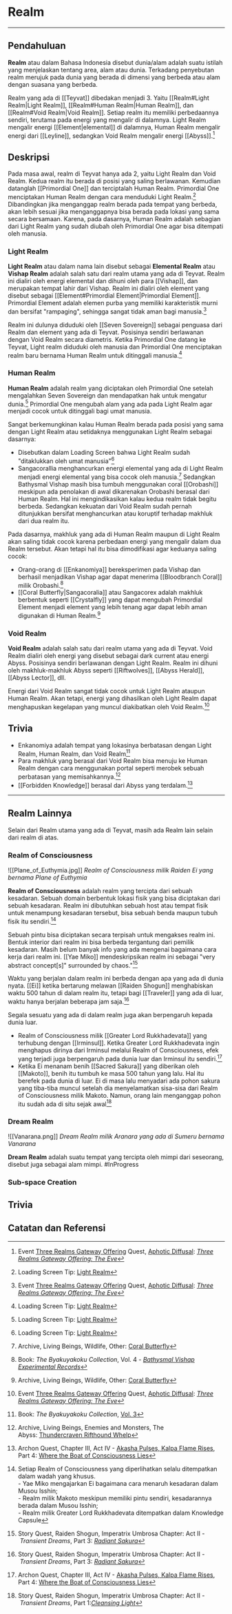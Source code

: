 # Realm
---

## Pendahuluan
**Realm** atau dalam Bahasa Indonesia disebut dunia/alam adalah suatu istilah yang menjelaskan tentang area, alam atau dunia. Terkadang penyebutan realm merujuk pada dunia yang berada di dimensi yang berbeda atau alam dengan suasana yang berbeda.<br>

Realm yang ada di [[Teyvat]] dibedakan menjadi 3. Yaitu [[Realm#Light Realm|Light Realm]], [[Realm#Human Realm|Human Realm]], dan [[Realm#Void Realm|Void Realm]]. Setiap realm itu memiliki perbedaannya sendiri, terutama pada energi yang mengalir di dalamnya.  Light Realm mengalir energi [[Element|elemental]] di dalamnya, Human Realm mengalir energi dari [[Leyline]], sedangkan Void Realm mengalir energi [[Abyss]].[^1]<br>

## Deskripsi
Pada masa awal, realm di Teyvat hanya ada 2, yaitu Light Realm dan Void Realm. Kedua realm itu berada di posisi yang saling berlawanan. Kemudian datanglah [[Primordial One]] dan terciptalah Human Realm. Primordial One menciptakan Human Realm dengan cara menduduki Light Realm.[^2]<br> Dibandingkan jika menganggap realm berada pada tempat yang berbeda, akan lebih sesuai jika menganggapnya bisa berada pada lokasi yang sama secara bersamaan. Karena, pada dasarnya, Human Realm adalah sebagian dari Light Realm yang sudah diubah oleh Primordial One agar bisa ditempati oleh manusia. <br>

### Light Realm
**Light Realm** atau dalam nama lain disebut sebagai **Elemental Realm** atau **Vishap Realm** adalah salah satu dari realm utama yang ada di Teyvat. Realm ini dialiri oleh energi elemental dan dihuni oleh para [[Vishap]], dan merupakan tempat lahir dari Vishap. Realm ini dialiri oleh element yang disebut sebagai [[Element#Primordial Element\|Primordial Element]]. Primordial Element adalah elemen purba yang memiliki karakteristik murni dan bersifat "rampaging", sehingga sangat tidak aman bagi manusia.[^1]<br>

Realm ini dulunya diduduki oleh [[Seven Sovereign]] sebagai penguasa dari Realm dan element yang ada di Teyvat. Posisinya sendiri berlawanan dengan Void Realm secara diametris. Ketika Primordial One datang ke Teyvat, Light realm diduduki oleh manusia dan Primordial One menciptakan realm baru bernama Human Realm untuk ditinggali manusia.[^2]<br>

### Human Realm
**Human Realm** adalah realm yang diciptakan oleh Primordial One setelah mengalahkan Seven Sovereign dan mendapatkan hak untuk mengatur dunia.[^2] Primordial One mengubah alam yang ada pada Light Realm agar menjadi cocok untuk ditinggali bagi umat manusia.<br>

Sangat berkemungkinan kalau Human Realm berada pada posisi yang sama dengan Light Realm atau setidaknya menggunakan Light Realm sebagai dasarnya:<br>
- Disebutkan dalam Loading Screen bahwa Light Realm sudah "ditaklukkan oleh umat manusia"[^2]<br>
- Sangacorallia menghancurkan energi elemental yang ada di Light Realm menjadi energi elemental yang bisa cocok oleh manusia.[^3] Sedangkan Bathysmal Vishap masih bisa tumbuh menggunakan coral [[Orobashi]] meskipun ada penolakan di awal dikarenakan Orobashi berasal dari Human Realm. Hal ini mengindikasikan kalau kedua realm tidak begitu berbeda. Sedangkan kekuatan dari Void Realm sudah pernah ditunjukkan bersifat menghancurkan atau koruptif terhadap makhluk dari dua realm itu.<br>

Pada dasarnya, makhluk yang ada di Human Realm maupun di Light Realm akan saling tidak cocok karena perbedaan energi yang mengalir dalam dua Realm tersebut. Akan tetapi hal itu bisa dimodifikasi agar keduanya saling cocok:
- Orang-orang di [[Enkanomiya]] bereksperimen pada Vishap dan berhasil menjadikan Vishap agar dapat menerima [[Bloodbranch Coral]] milik Orobashi.[^4]<br>
- [[Coral Butterfly\|Sangacoralia]] atau Sangacorex adalah makhluk berbentuk seperti [[Crystalfly]] yang dapat mengubah Primordial Element menjadi element yang lebih tenang agar dapat lebih aman digunakan di Human Realm.[^3]<br>

### Void Realm
**Void Realm** adalah salah satu dari realm utama yang ada di Teyvat. Void Realm dialiri oleh energi yang disebut sebagai dark current atau energi Abyss. Posisinya sendiri berlawanan dengan Light Realm. Realm ini dihuni oleh makhluk-makhluk Abyss seperti [[Riftwolves]], [[Abyss Herald]], [[Abyss Lector]], dll. <br>

Energi dari Void Realm sangat tidak cocok untuk Light Realm ataupun Human Realm. Akan tetapi, energi yang dihasilkan oleh Light Realm dapat menghapuskan kegelapan yang muncul diakibatkan oleh Void Realm.[^1]<br>

## Trivia
- Enkanomiya adalah tempat yang lokasinya berbatasan dengan Light Realm, Human Realm, dan Void Realm[^5]
- Para makhluk yang berasal dari Void Realm bisa menuju ke Human Realm dengan cara menggunakan portal seperti merobek sebuah perbatasan yang memisahkannya.[^6]
- [[Forbidden Knowledge]] berasal dari Abyss yang terdalam.[^7]

---
## Realm Lainnya
Selain dari Realm utama yang ada di Teyvat, masih ada Realm lain selain dari realm di atas.

### Realm of Consciousness
![[Plane_of_Euthymia.jpg]]
*Realm of Consciousness milik Raiden Ei yang bernama Plane of Euthymia*

**Realm of Consciousness** adalah realm yang tercipta dari sebuah kesadaran. Sebuah domain berbentuk lokasi fisik yang bisa diciptakan dari sebuah kesadaran. Realm ini dibutuhkan sebuah host atau tempat fisik untuk menampung kesadaran tersebut, bisa sebuah benda maupun tubuh fisik itu sendiri.[^8] <br>

Sebuah pintu bisa diciptakan secara terpisah untuk mengakses realm ini. Bentuk interior dari realm ini bisa berbeda tergantung dari pemilik kesadaran. Masih belum banyak info yang ada mengenai bagaimana cara kerja dari realm ini. [[Yae Miko]] mendeskripsikan realm ini sebagai "very abstract concept[s]" surrounded by chaos."[^9] <br>

Waktu yang berjalan dalam realm ini berbeda dengan apa yang ada di dunia nyata. [[Ei]] ketika bertarung melawan [[Raiden Shogun]] menghabiskan waktu 500 tahun di dalam realm itu, tetapi bagi [[Traveler]] yang ada di luar, waktu hanya berjalan beberapa jam saja.[^9]<br>

Segala sesuatu yang ada di dalam realm juga akan berpengaruh kepada dunia luar. 
- Realm of Consciousness milik [[Greater Lord Rukkhadevata]] yang terhubung dengan [[Irminsul]]. Ketika Greater Lord Rukkhadevata ingin menghapus dirinya dari Irminsul melalui Realm of Consciousness, efek yang terjadi juga berpengaruh pada dunia luar dan Irminsul itu sendiri.[^7]
- Ketika Ei menanam benih [[Sacred Sakura]] yang diberikan oleh [[Makoto]], benih itu tumbuh ke masa 500 tahun yang lalu. Hal itu berefek pada dunia di luar. Ei di masa lalu menyadari ada pohon sakura yang tiba-tiba muncul setelah dia menyelamatkan sisa-sisa dari Realm of Consciousness milik Makoto. Namun, orang lain menganggap pohon itu sudah ada di situ sejak awal[^10]

### Dream Realm
![[Vanarana.png]]
*Dream Realm milik Aranara yang ada di Sumeru bernama Vanarana*

**Dream Realm** adalah suatu tempat yang tercipta oleh mimpi dari seseorang, disebut juga sebagai alam mimpi.  #InProgress

### Sub-space Creation

## Trivia

## Catatan dan Referensi
[^1]: Event [Three Realms Gateway Offering](https://genshin-impact.fandom.com/wiki/Three_Realms_Gateway_Offering "Three Realms Gateway Offering") Quest, [Aphotic Diffusal](https://genshin-impact.fandom.com/wiki/Aphotic_Diffusal "Aphotic Diffusal"): _[Three Realms Gateway Offering: The Eve](https://genshin-impact.fandom.com/wiki/Three_Realms_Gateway_Offering:_The_Eve "Three Realms Gateway Offering: The Eve")_
[^2]: Loading Screen Tip: [Light Realm](https://genshin-impact.fandom.com/wiki/Loading_Screen#Light_Realm "Loading Screen")
[^3]: Archive, Living Beings, Wildlife, Other: [Coral Butterfly](https://genshin-impact.fandom.com/wiki/Coral_Butterfly "Coral Butterfly")
[^4]: Book: _The Byakuyakoku Collection_, Vol. 4 - _[Bathysmal Vishap Experimental Records](https://genshin-impact.fandom.com/wiki/The_Byakuyakoku_Collection#Vol._4 "The Byakuyakoku Collection")_
[^5]: Book: _The Byakuyakoku Collection_, [Vol. 3](https://genshin-impact.fandom.com/wiki/The_Byakuyakoku_Collection#Vol._3 "The Byakuyakoku Collection")
[^6]: Archive, Living Beings, Enemies and Monsters, The Abyss: [Thundercraven Rifthound Whelp](https://genshin-impact.fandom.com/wiki/Thundercraven_Rifthound_Whelp "Thundercraven Rifthound Whelp")
[^7]: Archon Quest, Chapter III, Act IV - [Akasha Pulses, Kalpa Flame Rises](https://genshin-impact.fandom.com/wiki/Akasha_Pulses,_the_Kalpa_Flame_Rises), Part 4: [Where the Boat of Consciousness Lies](https://genshin-impact.fandom.com/wiki/Where_the_Boat_of_Consciousness_Lies)
[^8]: Setiap Realm of Consciousness yang diperlihatkan selalu ditempatkan dalam wadah yang khusus.<br>- Yae Miko mengajarkan Ei bagaimana cara menaruh kesadaran dalam Musou Isshin;<br> - Realm milik Makoto meskipun memiliki pintu sendiri, kesadarannya berada dalam Musou Isshin;<br>- Realm milik Greater Lord Rukkhadevata ditempatkan dalam Knowledge Capsule
[^9]: Story Quest, Raiden Shogun, Imperatrix Umbrosa Chapter: Act II - _Transient Dreams_, Part 3: _[Radiant Sakura](https://genshin-impact.fandom.com/wiki/Radiant_Sakura "Radiant Sakura")_
[^10]: Story Quest, Raiden Shogun, Imperatrix Umbrosa Chapter: Act II - _Transient Dreams_, Part 1:_[Cleansing Light](https://genshin-impact.fandom.com/wiki/Cleansing_Light)_
[^11]: Story Quest, Raiden Shogun, Imperatrix Umbrosa Chapter: Act II - _Transient Dreams_, Part 3: _[Radiant Sakura](https://genshin-impact.fandom.com/wiki/Radiant_Sakura "Radiant Sakura")_
